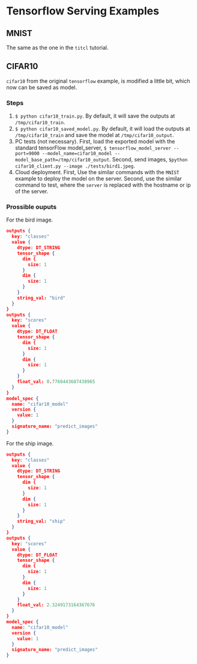 # Tensorflow Serving Examples

## MNIST
The same as the one in the `titcl` tutorial.

## CIFAR10
`cifar10` from the original `tensorflow` example, is modified a little bit, which now can be saved as model.
### Steps
1. ```$ python cifar10_train.py```. By default, it will save the outputs at `/tmp/cifar10_train`.
2. ```$ python cifar10_saved_model.py```. By default, it will load the outputs at `/tmp/cifar10_train` and save the model at `/tmp/cifar10_output`.
3. PC tests (not necessary). First, load the exported model with the standard tensorFlow model_server, ```$ tensorflow_model_server --port=9000 --model_name=cifar10_model --model_base_path=/tmp/cifar10_output```. Second, send images, ```$python cifar10_client.py --image ./tests/bird1.jpeg```.
4. Cloud deployment. First, Use the similar commands with the `MNIST` example to deploy the model on the server. Second, use the similar command to test, where the `server` is replaced with the hostname or ip of the server.

### Prossible ouputs
For the bird image.
```json
outputs {
  key: "classes"
  value {
    dtype: DT_STRING
    tensor_shape {
      dim {
        size: 1
      }
      dim {
        size: 1
      }
    }
    string_val: "bird"
  }
}
outputs {
  key: "scores"
  value {
    dtype: DT_FLOAT
    tensor_shape {
      dim {
        size: 1
      }
      dim {
        size: 1
      }
    }
    float_val: 0.7760443687438965
  }
}
model_spec {
  name: "cifar10_model"
  version {
    value: 1
  }
  signature_name: "predict_images"
}
```

For the ship image.
```json
outputs {
  key: "classes"
  value {
    dtype: DT_STRING
    tensor_shape {
      dim {
        size: 1
      }
      dim {
        size: 1
      }
    }
    string_val: "ship"
  }
}
outputs {
  key: "scores"
  value {
    dtype: DT_FLOAT
    tensor_shape {
      dim {
        size: 1
      }
      dim {
        size: 1
      }
    }
    float_val: 2.3249173164367676
  }
}
model_spec {
  name: "cifar10_model"
  version {
    value: 1
  }
  signature_name: "predict_images"
}
```
